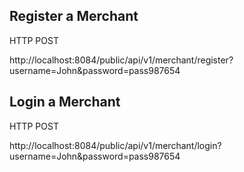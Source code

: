 
## Register a Merchant

HTTP POST

http://localhost:8084/public/api/v1/merchant/register?username=John&password=pass987654



## Login a Merchant

HTTP POST

http://localhost:8084/public/api/v1/merchant/login?username=John&password=pass987654
